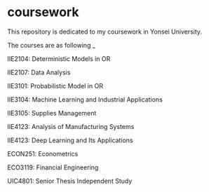 # coursework

This repository is dedicated to my coursework in Yonsei University. 


The courses are as following _


<span style='background-color: #f6f8fa'> IIE2104</span>: Deterministic Models in OR

<span style='background-color: #f6f8fa'> IIE2107</span>: Data Analysis

<span style='background-color: #f6f8fa'> IIE3101</span>: Probabilistic Model in OR

<span style='background-color: #f6f8fa'> IIE3104</span>: Machine Learning and Industrial Applications

<span style='background-color: #f6f8fa'> IIE3105</span>: Supplies Management

<span style='background-color: #f6f8fa'> IIE4123</span>: Analysis of Manufacturing Systems

<span style='background-color: #f6f8fa'> IIE4123</span>: Deep Learning and Its Applications

<span style='background-color: #f6f8fa'> ECON251</span>: Econometrics

<span style='background-color: #f6f8fa'> ECO3119</span>: Financial Engineering

<span style='background-color: #f6f8fa'> UIC4801</span>: Senior Thesis Independent Study
